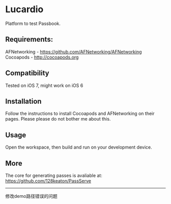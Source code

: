 Lucardio
=========

Platform to test Passbook.

Requirements:
------------
AFNetworking - https://github.com/AFNetworking/AFNetworking  
Cocoapods - http://cocoapods.org

Compatibility
------------
Tested on iOS 7, might work on iOS 6

Installation
-----------
Follow the instructions to install Cocoapods and AFNetworking on their pages. Please please do not bother me about this.

Usage
-----
Open the workspace, then build and run on your development device.
     
More
----
The core for generating passes is avaliable at: https://github.com/128keaton/PassServe

----

修改demo路径错误的问题

